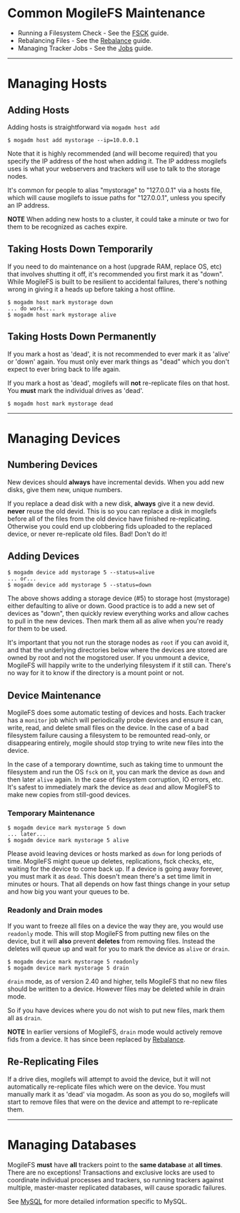 ﻿# Common MogileFS Maintenance

* Running a Filesystem Check - See the [FSCK](FSCK.md) guide.
* Rebalancing Files - See the [Rebalance](Rebalance.md) guide.
* Managing Tracker Jobs - See the [Jobs](Jobs.md) guide.

---

# Managing Hosts #

## Adding Hosts ##

Adding hosts is straightforward via `mogadm host add`

```
$ mogadm host add mystorage --ip=10.0.0.1
```

Note that it is highly recommended (and will become required) that you specify
the IP address of the host when adding it. The IP address mogilefs uses is
what your webservers and trackers will use to talk to the storage nodes.

It's common for people to alias "mystorage" to "127.0.0.1" via a hosts file,
which will cause mogilefs to issue paths for "127.0.0.1", unless you specify
an IP address.

**NOTE** When adding new hosts to a cluster, it could take a minute or two for
them to be recognized as caches expire.

## Taking Hosts Down Temporarily ##

If you need to do maintenance on a host (upgrade RAM, replace OS, etc) that
involves shutting it off, it's recommended you first mark it as "down". While
MogileFS is built to be resilient to accidental failures, there's nothing
wrong in giving it a heads up before taking a host offline.

```
$ mogadm host mark mystorage down
... do work....
$ mogadm host mark mystorage alive
```

## Taking Hosts Down Permanently ##

If you mark a host as 'dead', it is not recommended to ever mark it as 'alive'
or 'down' again. You must only ever mark things as "dead" which you don't
expect to ever bring back to life again.

If you mark a host as 'dead', mogilefs will **not** re-replicate files on that host. You **must** mark the individual drives as 'dead'.

```
$ mogadm host mark mystorage dead
```


---

# Managing Devices #

## Numbering Devices ##

New devices should **always** have incremental devids. When you add new disks, give them new, unique numbers.

If you replace a dead disk with a new disk, **always** give it a new devid. **never** reuse the old devid. This is so you can replace a disk in mogilefs before all of the files from the old device have finished re-replicating. Otherwise you could end up clobbering fids uploaded to the replaced device, or never re-replicate old files. Bad! Don't do it!

## Adding Devices ##

```
$ mogadm device add mystorage 5 --status=alive
... or...
$ mogadm device add mystorage 5 --status=down
```

The above shows adding a storage device (#5) to storage host (mystorage)
either defaulting to alive or down. Good practice is to add a new set of
devices as "down", then quickly review everything works and allow caches to
pull in the new devices. Then mark them all as alive when you're ready for
them to be used.

It's important that you not run the storage nodes as `root` if you can avoid
it, and that the underlying directories below where the devices are stored are
owned by root and not the mogstored user. If you unmount a device, MogileFS
will happily write to the underlying filesystem if it still can. There's no
way for it to know if the directory is a mount point or not.

## Device Maintenance ##

MogileFS does some automatic testing of devices and hosts. Each tracker has a
`monitor` job which will periodically probe devices and ensure it can, write,
read, and delete small files on the device. In the case of a bad filesystem
failure causing a filesystem to be remounted read-only, or disappearing
entirely, mogile should stop trying to write new files into the device.

In the case of a temporary downtime, such as taking time to unmount the
filesystem and run the OS `fsck` on it, you can mark the device as `down` and
then later `alive` again. In the case of filesystem corruption, IO errors,
etc. It's safest to immediately mark the device as `dead` and allow MogileFS
to make new copies from still-good devices.

### Temporary Maintenance ###

```
$ mogadm device mark mystorage 5 down
... later...
$ mogadm device mark mystorage 5 alive
```

Please avoid leaving devices or hosts marked as `down` for long periods of
time. MogileFS might queue up deletes, replications, fsck checks, etc, waiting
for the device to come back up. If a device is going away forever, you must
mark it as `dead`. This doesn't mean there's a set time limit in minutes or
hours. That all depends on how fast things change in your setup and how big
you want your queues to be.

### Readonly and Drain modes ###

If you want to freeze all files on a device the way they are, you would use
`readonly` mode. This will stop MogileFS from putting new files on the device,
but it will **also** prevent **deletes** from removing files. Instead the deletes
will queue up and wait for you to mark the device as `alive` or `drain`.

```
$ mogadm device mark mystorage 5 readonly
$ mogadm device mark mystorage 5 drain
```

`drain` mode, as of version 2.40 and higher, tells MogileFS that no new files
should be written to a device. However files may be deleted while in drain
mode.

So if you have devices where you do not wish to put new files, mark them all
as `drain`.

**NOTE** In earlier versions of MogileFS, `drain` mode would actively remove
fids from a device. It has since been replaced by [Rebalance](Rebalance.md).

## Re-Replicating Files ##

If a drive dies, mogilefs will attempt to avoid the device, but it will not automatically re-replicate files which were on the device. You must manually mark it as 'dead' via mogadm. As soon as you do so, mogilefs will start to remove files that were on the device and attempt to re-replicate them.


---

# Managing Databases #

MogileFS **must** have **all** trackers point to the **same database** at **all times**. There are no exceptions! Transactions and exclusive locks are used to coordinate individual processes and trackers, so running trackers against multiple, master-master replicated databases, will cause sporadic failures.

See [MySQL](MySQL.md) for more detailed information specific to MySQL.